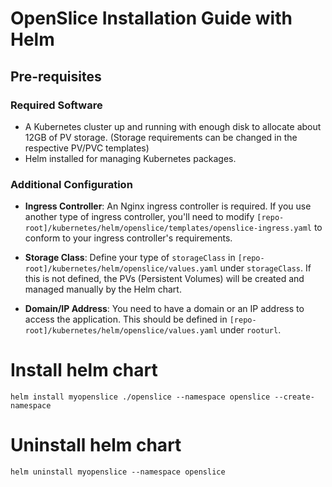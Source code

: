 # OpenSlice Installation Guide with Helm

## Pre-requisites

### Required Software

- A Kubernetes cluster up and running with enough disk to allocate about 12GB of PV storage. (Storage requirements can be changed in the respective PV/PVC templates)
- Helm installed for managing Kubernetes packages.
  
### Additional Configuration

- **Ingress Controller**: An Nginx ingress controller is required. If you use another type of ingress controller, you'll need to modify `[repo-root]/kubernetes/helm/openslice/templates/openslice-ingress.yaml` to conform to your ingress controller's requirements.
  
- **Storage Class**: Define your type of `storageClass` in `[repo-root]/kubernetes/helm/openslice/values.yaml` under `storageClass`. If this is not defined, the PVs (Persistent Volumes) will be created and managed manually by the Helm chart.

- **Domain/IP Address**: You need to have a domain or an IP address to access the application. This should be defined in `[repo-root]/kubernetes/helm/openslice/values.yaml` under `rooturl`.

# Install helm chart
```
helm install myopenslice ./openslice --namespace openslice --create-namespace
```

# Uninstall helm chart
```
helm uninstall myopenslice --namespace openslice
```
